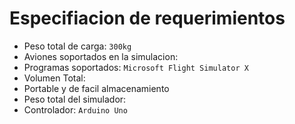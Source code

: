 # Especifiacion de requerimientos
* Peso total de carga: `300kg`
* Aviones soportados en la simulacion:
* Programas soportados: `Microsoft Flight Simulator X`
* Volumen Total: 
* Portable y de facil almacenamiento
* Peso total del simulador:
* Controlador: `Arduino Uno`
